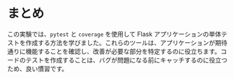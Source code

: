 # まとめ

この実験では、`pytest` と `coverage` を使用して Flask アプリケーションの単体テストを作成する方法を学びました。これらのツールは、アプリケーションが期待通りに機能することを確認し、改善が必要な部分を特定するのに役立ちます。コードのテストを作成することは、バグが問題になる前にキャッチするのに役立つため、良い慣習です。
